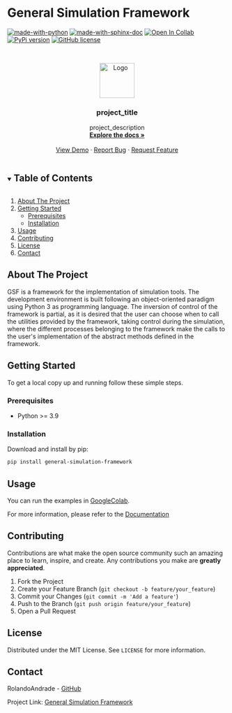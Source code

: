 # General Simulation Framework

<!-- PROJECT SHIELDS -->

[![made-with-python](https://img.shields.io/badge/Made%20with-Python-1f425f.svg)](https://www.python.org/)
[![made-with-sphinx-doc](https://img.shields.io/badge/Made%20with-Sphinx-1f425f.svg)](https://www.sphinx-doc.org/)
[![Open In Collab](https://colab.research.google.com/assets/colab-badge.svg)](https://colab.research.google.com/drive/1tJOnpvKK9jZRpqFwAezlwRv1eRthU0tP?usp=sharing)
[![PyPi version](https://badgen.net/pypi/v/general-simulation-framework/)](https://pypi.org/project/general-simulation-framework/)
[![GitHub license](https://img.shields.io/github/license/Naereen/StrapDown.js.svg)](https://github.com/Naereen/StrapDown.js/blob/master/LICENSE)




<!-- PROJECT LOGO -->
<br />
<p align="center">
  <a href="https://github.com/RolandoAndrade/general-simulation-framework/">
    <img src="https://avatars.githubusercontent.com/u/85317571" alt="Logo" width="80" height="80">
  </a>

  <h3 align="center">project_title</h3>

  <p align="center">
    project_description
    <br />
    <a href="https://rolandoandrade.github.io/general-simulation-framework/"><strong>Explore the docs »</strong></a>
    <br />
    <br />
    <a href="https://colab.research.google.com/drive/1tJOnpvKK9jZRpqFwAezlwRv1eRthU0tP?usp=sharing">View Demo</a>
    ·
    <a href="https://github.com/RolandoAndrade/general-simulation-framework/issues">Report Bug</a>
    ·
    <a href="https://github.com/RolandoAndrade/general-simulation-framework/issues">Request Feature</a>
  </p>




<!-- TABLE OF CONTENTS -->
<details open="open">
  <summary><h2 style="display: inline-block">Table of Contents</h2></summary>
  <ol>
    <li>
      <a href="#about-the-project">About The Project</a>
    </li>
    <li>
      <a href="#getting-started">Getting Started</a>
      <ul>
        <li><a href="#prerequisites">Prerequisites</a></li>
        <li><a href="#installation">Installation</a></li>
      </ul>
    </li>
    <li><a href="#usage">Usage</a></li>
    <li><a href="#contributing">Contributing</a></li>
    <li><a href="#license">License</a></li>
    <li><a href="#contact">Contact</a></li>
  </ol>
</details>



<!-- ABOUT THE PROJECT -->
## About The Project

GSF is a framework for the implementation of simulation tools.
The development environment is built following an object-oriented paradigm using Python 3 as programming language. 
The inversion of control of the framework is partial, as it
is desired that the user can choose when to call the utilities 
provided by the framework, taking control during the simulation,
where the different processes belonging to the framework 
make the calls to the user's implementation of the abstract 
methods defined in the framework.


<!-- GETTING STARTED -->
## Getting Started

To get a local copy up and running follow these simple steps.

### Prerequisites

* Python >= 3.9

### Installation

Download and install by pip:

   ```sh
   pip install general-simulation-framework
   ```



<!-- USAGE EXAMPLES -->
## Usage
You can run the examples in [GoogleColab](https://colab.research.google.com/drive/1tJOnpvKK9jZRpqFwAezlwRv1eRthU0tP?usp=sharing).

For more information, please refer to the [Documentation](https://example.com)


<!-- CONTRIBUTING -->
## Contributing

Contributions are what make the open source community such an amazing place to learn, inspire, and create. Any contributions you make are **greatly appreciated**.

1. Fork the Project
2. Create your Feature Branch (`git checkout -b feature/your_feature`)
3. Commit your Changes (`git commit -m 'Add a feature'`)
4. Push to the Branch (`git push origin feature/your_feature`)
5. Open a Pull Request

<!-- LICENSE -->
## License

Distributed under the MIT License. See `LICENSE` for more information.

<!-- CONTACT -->
## Contact

RolandoAndrade - [GitHub](https://github.com/RolandoAndrade)

Project Link: [General Simulation Framework](https://github.com/RolandoAndrade/general-simulation-framework)



<!-- MARKDOWN LINKS & IMAGES -->
<!-- https://www.markdownguide.org/basic-syntax/#reference-style-links -->
[contributors-shield]: https://img.shields.io/github/contributors/github_username/repo.svg?style=for-the-badge
[contributors-url]: https://github.com/RolandoAndrade/general-simulation-framework/graphs/contributors
[forks-shield]: https://img.shields.io/github/forks/github_username/repo.svg?style=for-the-badge
[forks-url]: https://github.com/github_username/repo_name/network/members
[stars-shield]: https://img.shields.io/github/stars/github_username/repo.svg?style=for-the-badge
[stars-url]: https://github.com/github_username/repo_name/stargazers
[issues-shield]: https://img.shields.io/github/issues/github_username/repo.svg?style=for-the-badge
[issues-url]: https://github.com/github_username/repo_name/issues
[license-shield]: https://img.shields.io/github/license/github_username/repo.svg?style=for-the-badge
[license-url]: https://github.com/RolandoAndrade/general-simulation-framework/blob/master/LICENSE.txt
[linkedin-shield]: https://img.shields.io/badge/-LinkedIn-black.svg?style=for-the-badge&logo=linkedin&colorB=555
[linkedin-url]: https://linkedin.com/in/github_username